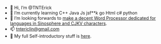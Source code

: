 - 👋 Hi, I’m @TNTErick
- 🌱 I’m currently learning C++ Java Js jsf**k go Html c# python
- 💞️ I’m looking forwards to [make a decent Word Processor dedicated for languages in Sinosphere and CJKV characters](https://github.com/TNTErick/Hikari/).
- 📫 tntericlin@gmail.com
- 👀 My full Self-introductory stuff is [here](https://hackmd.io/@XYQZ/me).
<!---
TNTErick/TNTErick is a ✨ special ✨ repository because its `README.md` (this file) appears on your GitHub profile.
You can click the Preview link to take a look at your changes.
--->
